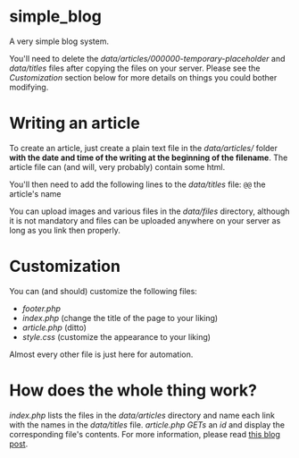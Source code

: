 # simple_blog
A very simple blog system.

You'll need to delete the *data/articles/000000-temporary-placeholder* and *data/titles* files after copying the files
on your server. Please see the _Customization_ section below for more details on things you could bother modifying.

# Writing an article
To create an article, just create a plain text file in the *data/articles/* folder __with the date and time of the
writing at the beginning of the filename__. The article file can (and will, very probably) contain some html.

You'll then need to add the following lines to the *data/titles* file:
` @@
` the article's name

You can upload images and various files in the *data/files* directory, although it is not mandatory and files can be
uploaded anywhere on your server as long as you link then properly.

# Customization
You can (and should) customize the following files:

* *footer.php*
* *index.php* (change the title of the page to your liking)
* *article.php* (ditto)
* *style.css* (customize the appearance to your liking)

Almost every other file is just here for automation.

# How does the whole thing work?
*index.php* lists the files in the *data/articles* directory and name each link with the names in the *data/titles*
file. *article.php* *GETs* an _id_ and display the corresponding file's contents. For more information, please read
[this blog post](http://martin.thepig.chez.com/log/article.php?id=2).
